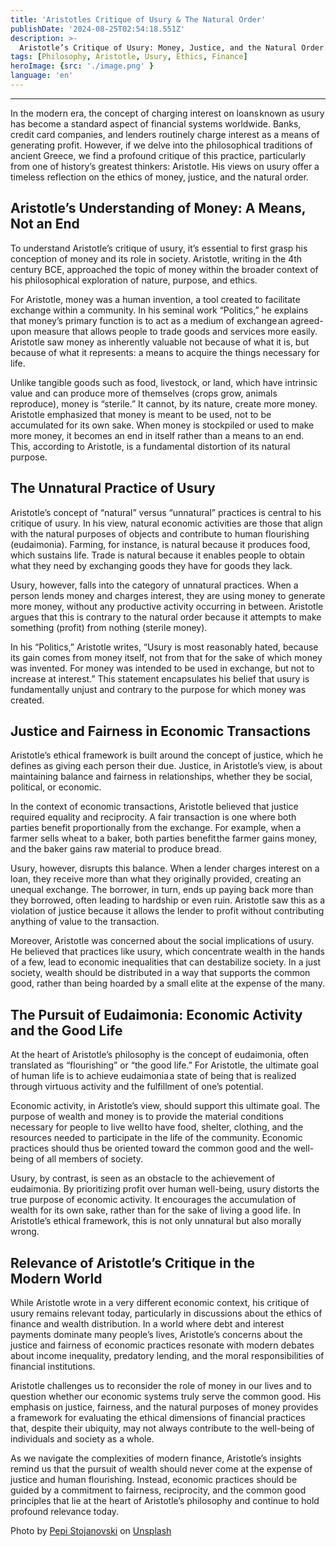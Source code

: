 ```yaml
---
title: 'Aristotles Critique of Usury & The Natural Order'
publishDate: '2024-08-25T02:54:18.551Z'
description: >-
  Aristotle’s Critique of Usury: Money, Justice, and the Natural Order.
tags: [Philosophy, Aristotle, Usury, Ethics, Finance]
heroImage: {src: './image.png' }
language: 'en'
---
```

* * *
In the modern era, the concept of charging interest on loans known as usury has become a standard aspect of financial systems worldwide. Banks, credit card companies, and lenders routinely charge interest as a means of generating profit. However, if we delve into the philosophical traditions of ancient Greece, we find a profound critique of this practice, particularly from one of history’s greatest thinkers: Aristotle. His views on usury offer a timeless reflection on the ethics of money, justice, and the natural order.

## Aristotle’s Understanding of Money: A Means, Not an End

To understand Aristotle’s critique of usury, it’s essential to first grasp his conception of money and its role in society. Aristotle, writing in the 4th century BCE, approached the topic of money within the broader context of his philosophical exploration of nature, purpose, and ethics.

For Aristotle, money was a human invention, a tool created to facilitate exchange within a community. In his seminal work “Politics,” he explains that money’s primary function is to act as a medium of exchange an agreed-upon measure that allows people to trade goods and services more easily. Aristotle saw money as inherently valuable not because of what it is, but because of what it represents: a means to acquire the things necessary for life.

Unlike tangible goods such as food, livestock, or land, which have intrinsic value and can produce more of themselves (crops grow, animals reproduce), money is “sterile.” It cannot, by its nature, create more money. Aristotle emphasized that money is meant to be used, not to be accumulated for its own sake. When money is stockpiled or used to make more money, it becomes an end in itself rather than a means to an end. This, according to Aristotle, is a fundamental distortion of its natural purpose.

## The Unnatural Practice of Usury

Aristotle’s concept of “natural” versus “unnatural” practices is central to his critique of usury. In his view, natural economic activities are those that align with the natural purposes of objects and contribute to human flourishing (eudaimonia). Farming, for instance, is natural because it produces food, which sustains life. Trade is natural because it enables people to obtain what they need by exchanging goods they have for goods they lack.

Usury, however, falls into the category of unnatural practices. When a person lends money and charges interest, they are using money to generate more money, without any productive activity occurring in between. Aristotle argues that this is contrary to the natural order because it attempts to make something (profit) from nothing (sterile money).

In his “Politics,” Aristotle writes, “Usury is most reasonably hated, because its gain comes from money itself, not from that for the sake of which money was invented. For money was intended to be used in exchange, but not to increase at interest.” This statement encapsulates his belief that usury is fundamentally unjust and contrary to the purpose for which money was created.

## Justice and Fairness in Economic Transactions

Aristotle’s ethical framework is built around the concept of justice, which he defines as giving each person their due. Justice, in Aristotle’s view, is about maintaining balance and fairness in relationships, whether they be social, political, or economic.

In the context of economic transactions, Aristotle believed that justice required equality and reciprocity. A fair transaction is one where both parties benefit proportionally from the exchange. For example, when a farmer sells wheat to a baker, both parties benefit the farmer gains money, and the baker gains raw material to produce bread.

Usury, however, disrupts this balance. When a lender charges interest on a loan, they receive more than what they originally provided, creating an unequal exchange. The borrower, in turn, ends up paying back more than they borrowed, often leading to hardship or even ruin. Aristotle saw this as a violation of justice because it allows the lender to profit without contributing anything of value to the transaction.

Moreover, Aristotle was concerned about the social implications of usury. He believed that practices like usury, which concentrate wealth in the hands of a few, lead to economic inequalities that can destabilize society. In a just society, wealth should be distributed in a way that supports the common good, rather than being hoarded by a small elite at the expense of the many.

## The Pursuit of Eudaimonia: Economic Activity and the Good Life

At the heart of Aristotle’s philosophy is the concept of eudaimonia, often translated as “flourishing” or “the good life.” For Aristotle, the ultimate goal of human life is to achieve eudaimonia a state of being that is realized through virtuous activity and the fulfillment of one’s potential.

Economic activity, in Aristotle’s view, should support this ultimate goal. The purpose of wealth and money is to provide the material conditions necessary for people to live well to have food, shelter, clothing, and the resources needed to participate in the life of the community. Economic practices should thus be oriented toward the common good and the well-being of all members of society.

Usury, by contrast, is seen as an obstacle to the achievement of eudaimonia. By prioritizing profit over human well-being, usury distorts the true purpose of economic activity. It encourages the accumulation of wealth for its own sake, rather than for the sake of living a good life. In Aristotle’s ethical framework, this is not only unnatural but also morally wrong.

## Relevance of Aristotle’s Critique in the Modern World

While Aristotle wrote in a very different economic context, his critique of usury remains relevant today, particularly in discussions about the ethics of finance and wealth distribution. In a world where debt and interest payments dominate many people’s lives, Aristotle’s concerns about the justice and fairness of economic practices resonate with modern debates about income inequality, predatory lending, and the moral responsibilities of financial institutions.

Aristotle challenges us to reconsider the role of money in our lives and to question whether our economic systems truly serve the common good. His emphasis on justice, fairness, and the natural purposes of money provides a framework for evaluating the ethical dimensions of financial practices that, despite their ubiquity, may not always contribute to the well-being of individuals and society as a whole.

As we navigate the complexities of modern finance, Aristotle’s insights remind us that the pursuit of wealth should never come at the expense of justice and human flourishing. Instead, economic practices should be guided by a commitment to fairness, reciprocity, and the common good principles that lie at the heart of Aristotle’s philosophy and continue to hold profound relevance today.

Photo by [Pepi Stojanovski](https://unsplash.com/@timbatec?utm_source=medium&utm_medium=referral) on [Unsplash](https://unsplash.com?utm_source=medium&utm_medium=referral)